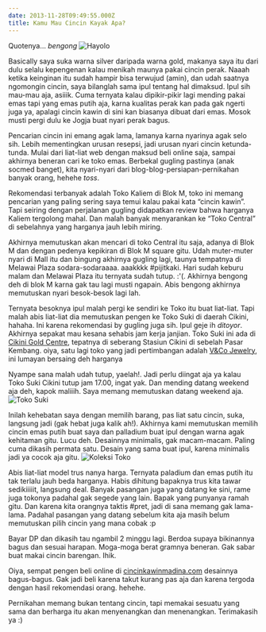 ```yaml
---
date: 2013-11-28T09:49:55.000Z
title: Kamu Mau Cincin Kayak Apa?
---
```



Quotenya... *bengong*
![Hayolo](http://izquotes.com/quotes-pictures/quote-wedding-rings-the-world-s-smallest-handcuffs-anonymous-288977.jpg)

Basically saya suka warna silver daripada warna gold, makanya saya itu dari dulu selalu kepengenan kalau menikah maunya pakai cincin perak. Naaah ketika keinginan itu sudah hampir bisa terwujud (amin), dan udah saatnya ngomongin cincin, saya bilanglah sama ipul tentang hal dimaksud. Ipul sih mau-mau aja, asiiik. Cuma ternyata kalau dipikir-pikir lagi mending pakai emas tapi yang emas putih aja, karna kualitas perak kan pada gak ngerti juga ya, apalagi cincin kawin di sini kan biasanya dibuat dari emas. Mosok musti pergi dulu ke Jogja buat nyari perak bagus.

Pencarian cincin ini emang agak lama, lamanya karna nyarinya agak selo sih. Lebih mementingkan urusan resepsi, jadi urusan nyari cincin ketunda-tunda. Mulai dari liat-liat web dengan maksud beli online saja, sampai akhirnya beneran cari ke toko emas. Berbekal gugling pastinya (anak socmed banget), kita nyari-nyari dari blog-blog-persiapan-pernikahan banyak orang, hehehe *toss*.

Rekomendasi terbanyak adalah Toko Kaliem di Blok M, toko ini memang pencarian yang paling sering saya temui kalau pakai kata “cincin kawin”. Tapi seiring dengan perjalanan gugling didapatkan review bahwa harganya Kaliem tergolong mahal. Dan malah banyak menyarankan ke “Toko Central” di sebelahnya yang harganya jauh lebih miring.

Akhirnya memutuskan akan mencari di toko Central itu saja, adanya di Blok M dan dengan pedenya kepikiran di Blok M square gitu. Udah muter-muter nyari di Mall itu dan bingung akhirnya gugling lagi, taunya tempatnya di Melawai Plaza sodara-sodaraaaa. aaakkkk #pijitkaki. Hari sudah keburu malam dan Melawai Plaza itu ternyata sudah tutup. :'(. Akhirnya bengong deh di blok M karna gak tau lagi musti ngapain. Abis bengong akhirnya memutuskan nyari besok-besok lagi lah.

Ternyata besoknya ipul malah pergi ke sendiri ke Toko itu buat liat-liat. Tapi malah abis liat-liat dia memutuskan pengen ke Toko Suki di daerah Cikini, hahaha. Ini karena rekomendasi by gugling juga sih. Ipul geje  ih *ditoyor*. Akhirnya sepakat mau kesana sehabis jam kerja janjian. Toko Suki ini ada di [Cikini Gold Centre](https://foursquare.com/v/cikini-gold-center/4f485c92e4b03377e737b325), tepatnya di seberang Stasiun Cikini di sebelah Pasar Kembang. 
oiya, satu lagi toko yang jadi pertimbangan adalah [V&Co Jewelry](http://vncojewellery.com/), ini lumayan bersaing deh harganya

Nyampe sana malah udah tutup, yaelah!. Jadi perlu diingat aja ya kalau Toko Suki Cikini tutup jam 17.00, ingat yak. Dan mending datang weekend aja deh, kapok maliiih. Saya memang memutuskan datang weekend aja. 
![Toko Suki](https://lh6.googleusercontent.com/-6JWdmjpNsPo/UpLKWzuZ0yI/AAAAAAAAmSc/Tz0LedeJRSs/w948-h533-no/IMG_20131124_140729_465.jpg)

Inilah kehebatan saya dengan memilih barang, pas liat satu cincin, suka, langsung jadi (gak hebat juga kalik ah!). Akhirnya kami memutuskan memilih cincin emas putih buat saya dan palladium buat ipul dengan warna agak kehitaman gitu. Lucu deh. Desainnya minimalis, gak macam-macam. Paling cuma dikasih permata satu. Desain yang sama buat ipul, karena minimalis jadi ya cocok aja gitu.
![Koleksi Toko](https://lh3.googleusercontent.com/-IxPVCEzZ3FE/UpLKRTAE8-I/AAAAAAAAmSE/DvmMCofUgnA/w948-h533-no/IMG_20131124_140654_406.jpg)

Abis liat-liat model trus nanya harga. Ternyata paladium dan emas putih itu tak terlalu jauh beda harganya. Habis dihitung bapaknya trus kita tawar sedikiiiiit, langsung deal. 
Banyak pasangan juga yang datang ke sini, rame juga tokonya padahal gak segede yang lain. Bapak yang punyanya ramah gitu. Dan karena kita orangnya taktis #pret, jadi di sana memang gak lama-lama. Padahal pasangan yang datang sebelum  kita aja masih belum memutuskan pilih cincin yang mana cobak :p

Bayar DP dan dikasih tau ngambil 2 minggu lagi. Berdoa supaya bikinannya bagus dan sesuai harapan. Moga-moga berat gramnya beneran. Gak sabar buat makai cincin barengan. Ihik. 

Oiya, sempat pengen beli online di [cincinkawinmadina.com](http://cincinkawinmadina.com/) desainnya bagus-bagus. Gak jadi beli karena takut kurang pas aja dan karena tergoda dengan hasil rekomendasi orang. hehehe. 

Pernikahan memang bukan tentang cincin, tapi memakai sesuatu yang sama dan berharga itu akan menyenangkan dan menenangkan. Terimakasih ya :)